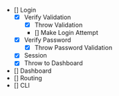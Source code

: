  - [] Login 
    - [X] Verify Validation
        - [X] Throw Validation
        - [] Make Login Attempt
    - [X] Verify Password
        - [X] Throw Password Validation
    - [X] Session
    - [X] Throw to Dashboard
- [] Dashboard
- [] Routing
- [] CLI
